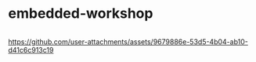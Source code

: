 # embedded-workshop
<img>


https://github.com/user-attachments/assets/9679886e-53d5-4b04-ab10-d41c6c913c19

